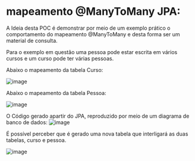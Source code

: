 # mapeamento @ManyToMany JPA:

A Ideia desta POC é demonstrar por meio de um exemplo prático o comportamento do mapeamento @ManyToMany e desta forma ser um material de consulta.

Para o exemplo em questão uma pessoa pode estar escrita em vários cursos e um curso pode ter várias pessoas.

Abaixo o mapeamento da tabela Curso:


![image](https://github.com/conradocjo/pocmanymany/assets/29169349/50b10b45-3fd2-4d23-888d-a86db4c1b33c)

Abaixo o mapeamento da tabela Pessoa:


![image](https://github.com/conradocjo/pocmanymany/assets/29169349/3f7c7eb0-fc4d-4ac9-9fb4-b132fb2bb088)


O Código gerado apartir do JPA, reproduzido por meio de um diagrama de banco de dados:
![image](https://github.com/conradocjo/pocmanymany/assets/29169349/ae460fda-0194-494c-bfe9-0b144ad100a7)


É possível perceber que é gerado uma nova tabela que interligará as duas tabelas, curso e pessoa.


![image](https://github.com/conradocjo/pocmanymany/assets/29169349/5ea87c4b-6264-4ee7-9d56-86d0953e9eed)



